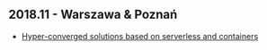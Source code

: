 ## 2018.11 - Warszawa & Poznań

- [Hyper-converged solutions based on serverless and containers](/2018/hyper-converged-solutions-based-on-serverless-and-containers.pdf)
